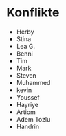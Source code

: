 # Konflikte

- Herby
- Stina
- Lea G. 
- Benni
- Tim
- Mark 
- Steven
- Muhammed
- kevin
- Youssef
- Hayriye
- Artiom
- Adem Tozlu
- Handrin